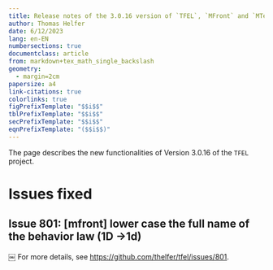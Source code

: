 ```yaml
---
title: Release notes of the 3.0.16 version of `TFEL`, `MFront` and `MTest`
author: Thomas Helfer
date: 6/12/2023
lang: en-EN
numbersections: true
documentclass: article
from: markdown+tex_math_single_backslash
geometry:
  - margin=2cm
papersize: a4
link-citations: true
colorlinks: true
figPrefixTemplate: "$$i$$"
tblPrefixTemplate: "$$i$$"
secPrefixTemplate: "$$i$$"
eqnPrefixTemplate: "($$i$$)"
---
```


The page describes the new functionalities of Version 3.0.16 of the
`TFEL` project.

# Issues fixed

## Issue 801: [mfront] lower case the full name of the behavior law (1D ->1d) 

￼
For more details, see <https://github.com/thelfer/tfel/issues/801>.